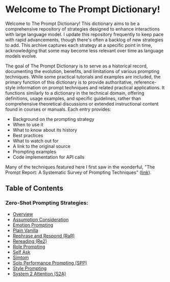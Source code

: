 # Welcome to The Prompt Dictionary!

Welcome to The Prompt Dictionary! This dictionary aims to be a comprehensive repository of strategies designed to enhance interactions with large language model. I update this repository frequently to keep pace with rapid advancements, though there's often a backlog of new strategies to add. This archive captures each strategy at a specific point in time, acknowledging that some may become less relevant over time as language models evolve.

The goal of The Prompt Dictionary is to serve as a historical record, documenting the evolution, benefits, and limitations of various prompting techniques. While some practical tutorials and examples are included, the primary function of this dictionary is to provide authoritative, reference-style information on prompt techniques and related practical applications. It functions similarly to a dictionary in the technical domain, offering definitions, usage examples, and specific guidelines, rather than comprehensive theoretical discussions or extended instructional content found in courses or manuals. Each entry provides:

- Background on the prompting strategy
- When to use it
- What to know about its history
- Best practices
- What to watch out for
- A link to the original source
- Prompting examples
- Code implementation for API calls

Many of the techniques featured here I first saw in the wonderful, "The Prompt Report: A Systematic Survey of Prompting Techniques" ([link](https://arxiv.org/abs/2406.06608)).

## Table of Contents

### Zero-Shot Prompting Strategies:
- [Overview](zero_shot/overview.md)
- [Assumption Consideration](zero_shot/assumption_consideration.md)
- [Emotion Prompting](zero_shot/emotion_prompting.md)
- [Plain Vanilla](zero_shot/plain_vanilla.md)
- [Rephrase and Respond (RaR)](zero_shot/rephrase_and_respond.md)
- [Rereading (Re2)](zero_shot/rereading.md)
- [Role Prompting](zero_shot/role_prompting.md)
- [Self Ask](zero_shot/self_ask.md)
- [Simtom](zero_shot/simtom.md)
- [Solo Performance Prompting (SPP)](zero_shot/solo_performance_prompting.md)
- [Style Prompting](zero_shot/style_prompting.md)
- [System 2 Attention (S2A)](zero_shot/system_2_attention.md)